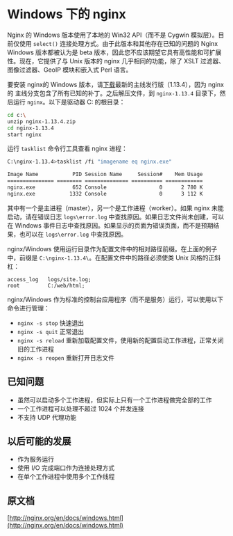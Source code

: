 # Windows 下的 nginx

Nginx 的 Windows 版本使用了本地的 Win32 API（而不是 Cygwin 模拟层）。目前仅使用 `select()` 连接处理方式。由于此版本和其他存在已知的问题的 Nginx Windows 版本都被认为是 beta 版本，因此您不应该期望它具有高性能和可扩展性。现在，它提供了与 Unix 版本的 nginx 几乎相同的功能，除了 XSLT 过滤器、图像过滤器、GeoIP 模块和嵌入式 Perl 语言。

<!-- more -->

要安装 nginx的 Windows 版本，请[下载](http://nginx.org/en/download.html)最新的主线发行版（1.13.4），因为 nginx 的 主线分支包含了所有已知的补丁。之后解压文件，到 `nginx-1.13.4` 目录下，然后运行 `nginx`。以下是驱动器 C: 的根目录：

```bash
cd c:\
unzip nginx-1.13.4.zip
cd nginx-1.13.4
start nginx
```

运行 `tasklist` 命令行工具查看 nginx 进程：

```bash
C:\nginx-1.13.4>tasklist /fi "imagename eq nginx.exe"

Image Name           PID Session Name     Session#    Mem Usage
=============== ======== ============== ========== ============
nginx.exe            652 Console                 0      2 780 K
nginx.exe           1332 Console                 0      3 112 K
```
其中有一个是主进程（master），另一个是工作进程（worker）。如果 nginx 未能启动，请在错误日志 `logs\error.log` 中查找原因。如果日志文件尚未创建，可以在 Windows 事件日志中查找原因。如果显示的页面为错误页面，而不是预期结果，也可以在 `logs\error.log` 中查找原因。

nginx/Windows 使用运行目录作为配置文件中的相对路径前缀。在上面的例子中，前缀是 `C:\nginx-1.13.4\`。在配置文件中的路径必须使类 Unix 风格的正斜杠：

```nginx
access_log   logs/site.log;
root         C:/web/html;
```
nginx/Windows 作为标准的控制台应用程序（而不是服务）运行，可以使用以下命令进行管理：

- `nginx -s stop` 快速退出
- `nginx -s quit` 正常退出
- `nginx -s reload` 重新加载配置文件，使用新的配置启动工作进程，正常关闭旧的工作进程
- `nginx -s reopen` 重新打开日志文件

## 已知问题
- 虽然可以启动多个工作进程，但实际上只有一个工作进程做完全部的工作
- 一个工作进程可以处理不超过 1024 个并发连接
- 不支持 UDP 代理功能

## 以后可能的发展
- 作为服务运行
- 使用 I/O 完成端口作为连接处理方式
- 在单个工作进程中使用多个工作线程

## 原文档

[http://nginx.org/en/docs/windows.html](http://nginx.org/en/docs/windows.html)
